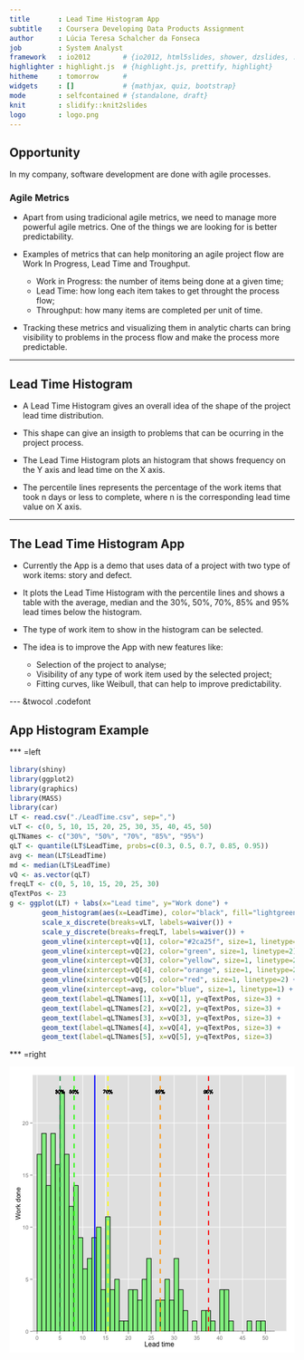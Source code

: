 ```yaml
---
title       : Lead Time Histogram App
subtitle    : Coursera Developing Data Products Assignment
author      : Lúcia Teresa Schalcher da Fonseca
job         : System Analyst
framework   : io2012        # {io2012, html5slides, shower, dzslides, ...}
highlighter : highlight.js  # {highlight.js, prettify, highlight}
hitheme     : tomorrow      # 
widgets     : []            # {mathjax, quiz, bootstrap}
mode        : selfcontained # {standalone, draft}
knit        : slidify::knit2slides
logo        : logo.png
---
```


## Opportunity

In my company, software development are done with agile processes.

### Agile Metrics

- Apart from using tradicional agile metrics, we need to manage more powerful agile metrics. One of the things we are looking for is better predictability.

- Examples of metrics that can help monitoring an agile project flow are Work In Progress, Lead Time and Troughput.

  - Work in Progress: the number of items being done at a given time;
  - Lead Time: how long each item takes to get throught the process flow;
  - Throughput: how many items are completed per unit of time.

- Tracking these metrics and visualizing them in analytic charts can bring visibility to problems in the process flow and make the process more predictable.

---

## Lead Time Histogram

- A Lead Time Histogram gives an overall idea of the shape of the project lead time distribution.

- This shape can give an insigth to problems that can be ocurring in the project process.

- The Lead Time Histogram plots an histogram that shows frequency on the Y axis and lead time on the X axis.

- The percentile lines represents the percentage of the work items that took n days or less to complete, where n is the corresponding lead time value on X axis.

---

## The Lead Time Histogram App

- Currently the App is a demo that uses data of a project with two type of work items: story and defect.

- It plots the Lead Time Histogram with the percentile lines and shows a table with the average, median and the 30%, 50%, 70%, 85% and 95% lead times below the histogram.

- The type of work item to show in the histogram can be selected.

- The idea is to improve the App with new features like:

  - Selection of the project to analyse;
  - Visibility of any type of work item used by the selected project;
  - Fitting curves, like Weibull, that can help to improve predictability. 

--- &twocol .codefont

## App Histogram Example

*** =left 


```r
library(shiny)
library(ggplot2)
library(graphics)
library(MASS)
library(car)
LT <- read.csv("./LeadTime.csv", sep=",")
vLT <- c(0, 5, 10, 15, 20, 25, 30, 35, 40, 45, 50)
qLTNames <- c("30%", "50%", "70%", "85%", "95%")
qLT <- quantile(LT$LeadTime, probs=c(0.3, 0.5, 0.7, 0.85, 0.95))
avg <- mean(LT$LeadTime)
md <- median(LT$LeadTime)
vQ <- as.vector(qLT)
freqLT <- c(0, 5, 10, 15, 20, 25, 30)
qTextPos <- 23
g <- ggplot(LT) + labs(x="Lead time", y="Work done") +
        geom_histogram(aes(x=LeadTime), color="black", fill="lightgreen", binwidth=1) +
        scale_x_discrete(breaks=vLT, labels=waiver()) +
        scale_y_discrete(breaks=freqLT, labels=waiver()) +
        geom_vline(xintercept=vQ[1], color="#2ca25f", size=1, linetype=2) +
        geom_vline(xintercept=vQ[2], color="green", size=1, linetype=2) +
        geom_vline(xintercept=vQ[3], color="yellow", size=1, linetype=2) +
        geom_vline(xintercept=vQ[4], color="orange", size=1, linetype=2) +
        geom_vline(xintercept=vQ[5], color="red", size=1, linetype=2) +
        geom_vline(xintercept=avg, color="blue", size=1, linetype=1) +
        geom_text(label=qLTNames[1], x=vQ[1], y=qTextPos, size=3) +
        geom_text(label=qLTNames[2], x=vQ[2], y=qTextPos, size=3) +
        geom_text(label=qLTNames[3], x=vQ[3], y=qTextPos, size=3) +
        geom_text(label=qLTNames[4], x=vQ[4], y=qTextPos, size=3) +
        geom_text(label=qLTNames[5], x=vQ[5], y=qTextPos, size=3)
```

*** =right

![plot of chunk unnamed-chunk-2](assets/fig/unnamed-chunk-2-1.png) 
